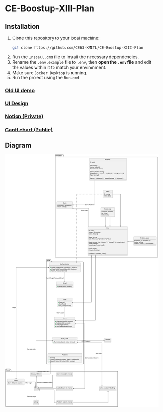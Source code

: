 # CE-Boostup-XIII-Plan

## Installation

1.   Clone this repository to your local machine:
     ```bash
     git clone https://github.com/CE63-KMITL/CE-Boostup-XIII-Plan
     ```
2.   Run the `Install.cmd` file to install the necessary dependencies.
3.   Rename the `.env.example` file to `.env`, then **open the `.env` file** and edit the values within it to match your environment.
4.   Make sure `Docker Desktop` is running.
5.   Run the project using the `Run.cmd`

### [Old UI demo](https://azpepoze.github.io/CE-13_Front-end_DEMO/pages/login/)

### [UI Design](https://www.figma.com/design/DLuSS1PvVuIioo4F5Z2czn/CE-Boostup-XIII)

### [Notion (Private)](https://www.notion.so/1694feb84c898050bf5ff027530773ce?v=16a4feb84c89802287e5000c88848f05)

### [Gantt chart (Public)](https://thinkable-bonsai-731.notion.site/1694feb84c898050bf5ff027530773ce)

## Diagram

![Plan](./Plan.svg)
